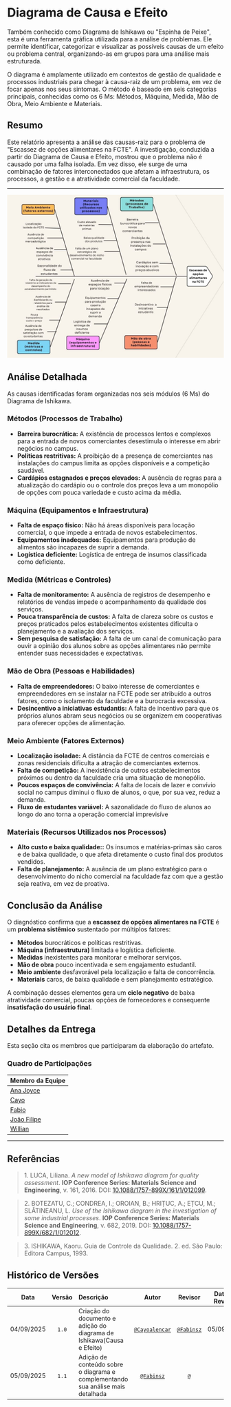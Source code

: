 # **Diagrama de Causa e Efeito**

Também conhecido como Diagrama de Ishikawa ou "Espinha de Peixe", esta é uma ferramenta gráfica utilizada para a análise de problemas. Ele permite identificar, categorizar e visualizar as possíveis causas de um efeito ou problema central, organizando-as em grupos para uma análise mais estruturada.

O diagrama é amplamente utilizado em contextos de gestão de qualidade e processos industriais para chegar à causa-raiz de um problema, em vez de focar apenas nos seus sintomas. O método é baseado em seis categorias principais, conhecidas como os 6 Ms: Métodos, Máquina, Medida, Mão de Obra, Meio Ambiente e Materiais.

## Resumo 

Este relatório apresenta a análise das causas-raiz para o problema de "Escassez de opções alimentares na FCTE". A investigação, conduzida a partir do Diagrama de Causa e Efeito, mostrou que o problema não é causado por uma falha isolada. Em vez disso, ele surge de uma combinação de fatores interconectados que afetam a infraestrutura, os processos, a gestão e a atratividade comercial da faculdade. 

---

![Diagrama de Causa e Efeito da FCTE](../assets/artefatos-generalistas/ISHIKAWA.png)



## Análise Detalhada

As causas identificadas foram organizadas nos seis módulos (6 Ms) do Diagrama de Ishikawa.


### Métodos (Processos de Trabalho)
- **Barreira burocrática:** A existência de processos lentos e complexos para a entrada de novos comerciantes desestimula o interesse em abrir negócios no campus. 
- **Políticas restritivas:** A proibição de a presença de comerciantes nas instalações do campus limita as opções disponíveis e a competição saudável.
- **Cardápios estagnados e preços elevados:** A ausência de regras para a atualização do cardápio ou o controle dos preços leva a um monopólio de opções com pouca variedade e custo acima da média.



### Máquina (Equipamentos e Infraestrutura)
- **Falta de espaço físico:** Não há áreas disponíveis para locação comercial, o que impede a entrada de novos estabelecimentos.  
- **Equipamentos inadequados:** Equipamentos para produção de alimentos são incapazes de suprir a demanda.  
- **Logística deficiente:** Logística de entrega de insumos classificada como deficiente.  



### Medida (Métricas e Controles)
- **Falta de monitoramento:**  A ausência de registros de desempenho e relatórios de vendas impede o acompanhamento da qualidade dos serviços.
- **Pouca transparência de custos:**  A falta de clareza sobre os custos e preços praticados pelos estabelecimentos existentes dificulta o planejamento e a avaliação dos serviços.
- **Sem pesquisa de satisfação:** A falta de um canal de comunicação para ouvir a opinião dos alunos sobre as opções alimentares não permite entender suas necessidades e expectativas. 




### Mão de Obra (Pessoas e Habilidades)
- **Falta de empreendedores:** O baixo interesse de comerciantes e empreendedores em se instalar na FCTE pode ser atribuído a outros fatores, como o isolamento da faculdade e a burocracia excessiva.  
- **Desincentivo a iniciativas estudantis:** A falta de incentivo para que os próprios alunos abram seus negócios ou se organizem em cooperativas para oferecer opções de alimentação.



### Meio Ambiente (Fatores Externos)
- **Localização isoladae:** A distância da FCTE de centros comerciais e zonas residenciais dificulta a atração de comerciantes externos.
- **Falta de competição:**  A inexistência de outros estabelecimentos próximos ou dentro da faculdade cria uma situação de monopólio.
- **Poucos espaços de convivência:** A falta de locais de lazer e convívio social no campus diminui o fluxo de alunos, o que, por sua vez, reduz a demanda. 
- **Fluxo de estudantes variável:** A sazonalidade do fluxo de alunos ao longo do ano torna a operação comercial imprevisíve



### Materiais (Recursos Utilizados nos Processos)
- **Alto custo e baixa qualidade::** Os insumos e matérias-primas são caros e de baixa qualidade, o que afeta diretamente o custo final dos produtos vendidos.  
- **Falta de planejamento:** A ausência de um plano estratégico para o desenvolvimento do nicho comercial na faculdade faz com que a gestão seja reativa, em vez de proativa. 



##  Conclusão da Análise

O diagnóstico confirma que a **escassez de opções alimentares na FCTE** é um **problema sistêmico** sustentado por múltiplos fatores:  
- **Métodos** burocráticos e políticas restritivas.  
- **Máquina (infraestrutura)** limitada e logística deficiente.  
- **Medidas** inexistentes para monitorar e melhorar serviços.  
- **Mão de obra** pouco incentivada e sem engajamento estudantil.  
- **Meio ambiente** desfavorável pela localização e falta de concorrência.  
- **Materiais** caros, de baixa qualidade e sem planejamento estratégico.  

A combinação desses elementos gera um **ciclo negativo** de baixa atratividade comercial, poucas opções de fornecedores e consequente **insatisfação do usuário final**.  

## Detalhes da Entrega

Esta seção cita os membros que participaram da elaboração do artefato.

### Quadro de Participações

| Membro da Equipe                                              |
| :------------------------------------------------------------ |
| [Ana Joyce](https://github.com/anajoyceamorim)                |
| [Cayo](https://github.com/Cayoalencar)                        |
| [Fabio](https://github.com/fabinsz)                           |
| [João Filipe](https://github.com/Joao151104)                  | 
| [Willian](https://github.com/Wooo589)                         |

---

## Referências

> <span id="REF1">1.</span> LUCA, Liliana. *A new model of Ishikawa diagram for quality assessment*. **IOP Conference Series: Materials Science and Engineering**, v. 161, 2016. DOI: [10.1088/1757-899X/161/1/012099](https://doi.org/10.1088/1757-899X/161/1/012099).  

> <span id="REF2">2.</span>  BOTEZATU, C.; CONDREA, I.; OROIAN, B.; HRIȚUC, A.; EȚCU, M.; SLĂTINEANU, L. *Use of the Ishikawa diagram in the investigation of some industrial processes*. **IOP Conference Series: Materials Science and Engineering**, v. 682, 2019. DOI: [10.1088/1757-899X/682/1/012012](https://doi.org/10.1088/1757-899X/682/1/012012).  

> <span id="REF3">3.</span> ISHIKAWA, Kaoru. Guia de Controle da Qualidade. 2. ed. São Paulo: Editora Campus, 1993.


## Histórico de Versões

| **Data**       | **Versão** | **Descrição**                         | **Autor**                                      | **Revisor**                                      | **Data da Revisão** |
| :--------: | :----: | :-------------------------------- | :----------------------------------------: | :----------------------------------------: | :-------------: |
| 04/09/2025 |  `1.0`   | Criação do documento e adição do diagrama de Ishikawa(Causa e Efeito) | [`@Cayoalencar`](https://github.com/cayoalencar) | [`@Fabinsz`](https://github.com/fabinsz) |  05/09/2025    |
| 05/09/2025 |  `1.1`   | Adição de conteúdo sobre o diagrama e complementando sua análise mais detalhada | [`@Fabinsz`](https://github.com/fabinsz) | [`@`](https://github.com/) |      |
